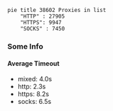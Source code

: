 
```mermaid
pie title 38602 Proxies in list
    "HTTP" : 27905
    "HTTPS": 9947
    "SOCKS" : 7450
```

### Some Info
#### Average Timeout

- mixed: 4.0s
- http: 2.3s
- https: 8.2s
- socks: 6.5s
